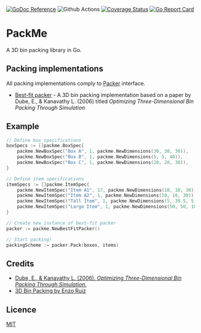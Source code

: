 [![GoDoc Reference](https://pkg.go.dev/badge/github.com/sf9v/packme)](https://pkg.go.dev/github.com/sf9v/packme)
![Github Actions](https://github.com/sf9v/packme/workflows/test/badge.svg)
[![Coverage Status](https://coveralls.io/repos/github/sf9v/packme/badge.svg?branch=main)](https://coveralls.io/github/sf9v/packme?branch=main)
[![Go Report Card](https://goreportcard.com/badge/github.com/sf9v/packme)](https://goreportcard.com/report/github.com/sf9v/packme)

# PackMe

A 3D bin packing library in Go.

## Packing implementations

All packing implementations comply to [Packer](packer.go) interface.

- [Best-fit packer](best_fit_packer.go) - A 3D bin packing implementation based on a paper by Dube, E., & Kanavathy L. (2006) titled *Optimizing Three-Dimensional Bin Packing Through Simulation*

## Example

```go
// Define box specifications
boxSpecs := []packme.BoxSpec{
    packme.NewBoxSpec("Box A", 1, packme.NewDimensions(30, 30, 30)),
    packme.NewBoxSpec("Box B", 1, packme.NewDimensions(5, 5, 40)),
    packme.NewBoxSpec("Box C", 1, packme.NewDimensions(20, 20, 30)),
}

// Define item specifications
itemSpecs := []packme.ItemSpec{
    packme.NewItemSpec("Item A1", 17, packme.NewDimensions(10, 10, 30)),
    packme.NewItemSpec("Item A2", 1, packme.NewDimensions(10, 10, 30)),
    packme.NewItemSpec("Tall Item", 1, packme.NewDimensions(5, 39.5, 5)),
    packme.NewItemSpec("Large Item", 1, packme.NewDimensions(50, 50, 100)),
}

// Create new instance of best-fit packer
packer := packme.NewBestFitPacker()

// Start packing!
packingScheme := packer.Pack(boxes, items)
```

## Credits

- [Dube, E., & Kanavathy L. (2006). *Optimizing Three-Dimensional Bin Packing Through Simulation.*](https://www.researchgate.net/publication/228974015_Optimizing_Three-Dimensional_Bin_Packing_Through_Simulation)
- [3D Bin Packing by Enzo Ruiz](https://github.com/enzoruiz/3dbinpacking)

## Licence

[MIT](LICENSE)